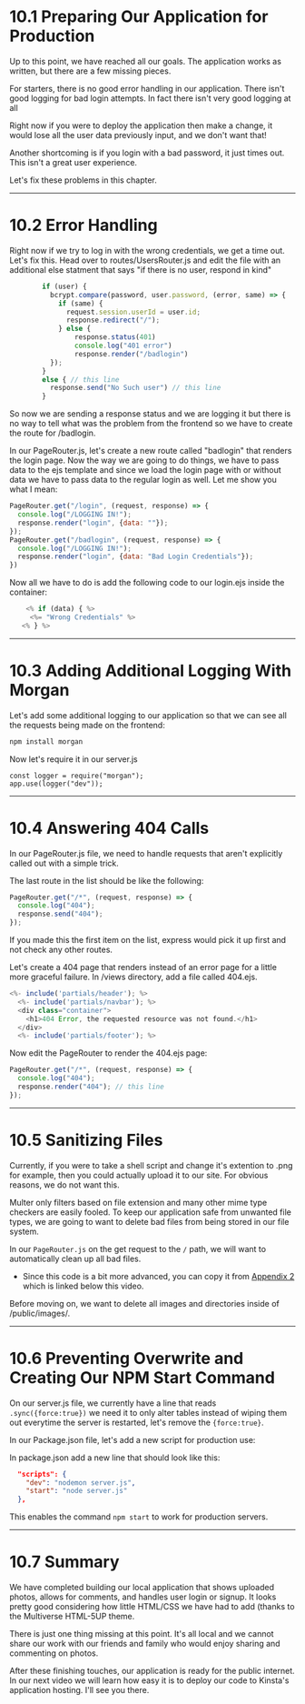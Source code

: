 # 10.1 Preparing Our Application for Production

Up to this point, we have reached all our goals. The application works as written, but there are a few missing pieces.

For starters, there is no good error handling in our application. There isn't good logging for bad login attempts. In fact there isn't very good logging at all

Right now if you were to deploy the application then make a change, it would lose all the user data previously input, and we don't want that!

Another shortcoming is if you login with a bad password, it just times out. This isn't a great user experience.

Let's fix these problems in this chapter.

---

# 10.2 Error Handling

Right now if we try to log in with the wrong credentials, we get a time out. Let's fix this. Head over to routes/UsersRouter.js and edit the file with an additional else statment that says "if there is no user, respond in kind"

```js
        if (user) {
          bcrypt.compare(password, user.password, (error, same) => {
            if (same) {
              request.session.userId = user.id; 
              response.redirect("/");
            } else {
                response.status(401)
                console.log("401 error")
                response.render("/badlogin")
          });
        }
        else { // this line
          response.send("No Such user") // this line
        }
```

So now we are sending a response status and we are logging it but there is no way to tell what was the problem from the frontend so we have to create the route for /badlogin.

In our PageRouter.js, let's create a new route called "badlogin" that renders the login page. Now the way we are going to do things, we have to pass data to the ejs template and since we load the login page with or without data we have to pass data to the regular login as well. Let me show you what I mean:

```js
PageRouter.get("/login", (request, response) => {
  console.log("/LOGGING IN!");
  response.render("login", {data: ""});
});
PageRouter.get("/badlogin", (request, response) => {
  console.log("/LOGGING IN!");
  response.render("login", {data: "Bad Login Credentials"});
})
```

Now all we have to do is add the following code to our login.ejs inside the container:

```js
    <% if (data) { %>
     <%= "Wrong Credentials" %>
   <% } %>
```
---

# 10.3 Adding Additional Logging With Morgan

Let's add some additional logging to our application so that we can see all the requests being made on the frontend:

```bash
npm install morgan
```

Now let's require it in our server.js

```
const logger = require("morgan");
app.use(logger("dev"));
```

---

# 10.4 Answering 404 Calls

In our PageRouter.js file, we need to handle requests that aren't explicitly called out with a simple trick. 

The last route in the list should be like the following:

```js
PageRouter.get("/*", (request, response) => {
  console.log("404");
  response.send("404");
});
```

If you made this the first item on the list, express would pick it up first and not check any other routes.

Let's create a 404 page that renders instead of an error page for a little more graceful failure. In /views directory, add a file called 404.ejs.

```js
<%- include('partials/header'); %>
  <%- include('partials/navbar'); %>
  <div class="container">
    <h1>404 Error, the requested resource was not found.</h1>
  </div>
  <%- include('partials/footer'); %>
```

Now edit the PageRouter to render the 404.ejs page:

```js
PageRouter.get("/*", (request, response) => {
  console.log("404");
  response.render("404"); // this line
});
```

---

# 10.5 Sanitizing Files

Currently, if you were to take a shell script and change it's extention to .png for example, then you could actually upload it to our site. For obvious reasons, we do not want this. 

Multer only filters based on file extension and many other mime type checkers are easily fooled. To keep our application safe from unwanted file types, we are going to want to delete bad files from being stored in our file system.

In our `PageRouter.js` on the get request to the `/` path, we will want to automatically clean up all bad files.

- Since this code is a bit more advanced, you can copy it from [Appendix 2](https://github.com/Kinsta-Academy/node-js-photo-sharing-app/tree/master/Chapters/13%20-%20Appendix%202) which is linked below this video.

Before moving on, we want to delete all images and directories inside of /public/images/.

---

# 10.6 Preventing Overwrite and Creating Our NPM Start Command

On our server.js file, we currently have a line that reads `.sync({force:true})` we need it to only alter tables instead of wiping them out everytime the server is restarted, let's remove the `{force:true}`.

In our Package.json file, let's add a new script for production use:

In package.json add a new line that should look like this:

```json
  "scripts": {
    "dev": "nodemon server.js",
    "start": "node server.js"
  },
```

This enables the command `npm start` to work for production servers.

---

# 10.7 Summary

We have completed building our local application that shows uploaded photos, allows for comments, and handles user login or signup. It looks pretty good considering how little HTML/CSS we have had to add (thanks to the Multiverse HTML-5UP theme. 

There is just one thing missing at this point. It's all local and we cannot share our work with our friends and family who would enjoy sharing and commenting on photos.

After these finishing touches, our application is ready for the public internet. In our next video we will learn how easy it is to deploy our code to Kinsta's application hosting. I'll see you there.
